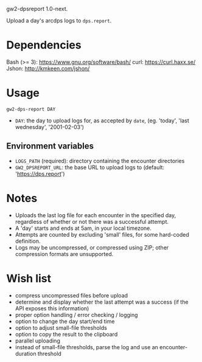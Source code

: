 gw2-dpsreport 1.0-next.

Upload a day's arcdps logs to `dps.report`.

# Dependencies

Bash (>= 3): https://www.gnu.org/software/bash/
curl: https://curl.haxx.se/
Jshon: http://kmkeen.com/jshon/

# Usage

`gw2-dps-report DAY`

- `DAY`: the day to upload logs for, as accepted by `date`, (eg. 'today',
  'last wednesday', '2001-02-03')

## Environment variables

- `LOGS_PATH` (required): directory containing the encounter directories
- `GW2_DPSREPORT_URL`: the base URL to upload logs to (default:
  'https://dps.report')

# Notes

- Uploads the last log file for each encounter in the specified day, regardless
  of whether or not there was a successful attempt.
- A 'day' starts and ends at 5am, in your local timezone.
- Attempts are counted by excluding 'small' files, for some hard-coded
  definition.
- Logs may be uncompressed, or compressed using ZIP; other compression formats
  are unsupported.

# Wish list

- compress uncompressed files before upload
- determine and display whether the last attempt was a success (if the API
  exposes this information)
- proper option handling / error checking / logging
- option to change the day start/end time
- option to adjust small-file thresholds
- option to copy the result to the clipboard
- parallel uploading
- instead of small-file thresholds, parse the log and use an encounter-duration
  threshold

